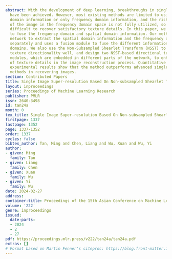 ```yaml
---
abstract: With the development of deep learning, breakthroughs in single image super-resolution
  have been achieved. However, most existing methods are limited to using only spatial
  domain information or only frequency domain information, and the rich information
  of the image in the frequency domain space is not fully utilized, so it is still
  difficult to recover satisfactory texture details. In this paper, we propose a method
  to fuse the frequency domain and spatial domain information. Our method uses a two-branch
  network to extract the spatial domain information and the frequency domain information
  separately and uses a fusion module to fuse the different information in the two
  domains. We also use the Non-Subsampled Shearlet Transform (NSST) to preserve the
  texture directionality well, and design two NSST-based directional texture enhancement
  modules, which are embedded in different parts of the network, to enhance the recovery
  of texture details in the image reconstruction process. Quantitative and qualitative
  experimental results show that the method outperforms advanced single-image super-resolution
  methods in recovering images.
section: Contributed Papers
title: Single Image Super-resolution Based On Non-subsampled Shearlet Transform
layout: inproceedings
series: Proceedings of Machine Learning Research
publisher: PMLR
issn: 2640-3498
id: tan24a
month: 0
tex_title: Single Image Super-resolution Based On Non-subsampled Shearlet Transform
firstpage: 1337
lastpage: 1352
page: 1337-1352
order: 1337
cycles: false
bibtex_author: Tan, Ming and Chen, Liang and Wu, Xuan and Wu, Yi
author:
- given: Ming
  family: Tan
- given: Liang
  family: Chen
- given: Xuan
  family: Wu
- given: Yi
  family: Wu
date: 2024-02-27
address:
container-title: Proceedings of the 15th Asian Conference on Machine Learning
volume: '222'
genre: inproceedings
issued:
  date-parts:
  - 2024
  - 2
  - 27
pdf: https://proceedings.mlr.press/v222/tan24a/tan24a.pdf
extras: []
# Format based on Martin Fenner's citeproc: https://blog.front-matter.io/posts/citeproc-yaml-for-bibliographies/
---
```


